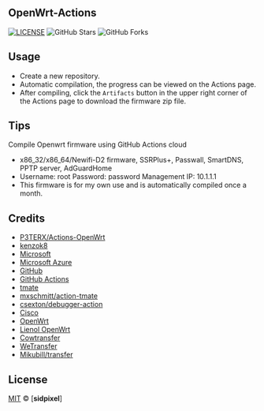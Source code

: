## OpenWrt-Actions

[![LICENSE](https://img.shields.io/github/license/mashape/apistatus.svg?style=flat-square&label=LICENSE)](https://github.com/sidpixel/lede/blob/master/LICENSE)
![GitHub Stars](https://img.shields.io/github/stars/sidpixel/lede.svg?style=flat-square&label=Stars&logo=github)
![GitHub Forks](https://img.shields.io/github/forks/sidpixel/lede.svg?style=flat-square&label=Forks&logo=github)

## Usage 

- Create a new repository.
- Automatic compilation, the progress can be viewed on the Actions page.
- After compiling, click the `Artifacts` button in the upper right corner of the Actions page to download the firmware zip file.


## Tips

Compile Openwrt firmware using GitHub Actions cloud

- x86_32/x86_64/Newifi-D2 firmware, SSRPlus+, Passwall, SmartDNS, PPTP server, AdGuardHome
- Username: root Password: password Management IP: 10.1.1.1
- This firmware is for my own use and is automatically compiled once a month.


## Credits
- [P3TERX/Actions-OpenWrt](https://github.com/P3TERX/Actions-OpenWrt)
- [kenzok8](https://github.com/kenzok8)
- [Microsoft](https://www.microsoft.com)
- [Microsoft Azure](https://azure.microsoft.com)
- [GitHub](https://github.com)
- [GitHub Actions](https://github.com/features/actions)
- [tmate](https://github.com/tmate-io/tmate)
- [mxschmitt/action-tmate](https://github.com/mxschmitt/action-tmate)
- [csexton/debugger-action](https://github.com/csexton/debugger-action)
- [Cisco](https://www.cisco.com/)
- [OpenWrt](https://github.com/openwrt/openwrt)
- [Lienol OpenWrt](https://github.com/Lienol/openwrt)
- [Cowtransfer](https://cowtransfer.com)
- [WeTransfer](https://wetransfer.com/)
- [Mikubill/transfer](https://github.com/Mikubill/transfer)

## License

[MIT](https://github.com/sidpixel/lede/blob/main/LICENSE) © [**sidpixel**]
